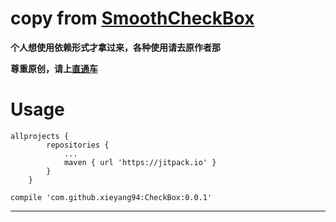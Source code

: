 # copy from [SmoothCheckBox][1]

**个人想使用依赖形式才拿过来，各种使用请去原作者那**

**尊重原创，请上[直通车][1]**


# Usage


```
allprojects {
		repositories {
			...
			maven { url 'https://jitpack.io' }
		}
	}

```


```
compile 'com.github.xieyang94:CheckBox:0.0.1'

```









-------------------------------
[1]:https://github.com/andyxialm/SmoothCheckBox